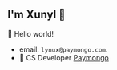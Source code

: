## I'm Xunyl :wave:

🎊 Hello world!

- email: `lynux@paymongo.com`.
- :peach: CS Developer [Paymongo](https://paymongo.com/)
